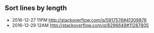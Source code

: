 
Sort lines by length
-------------------------------------------
- 2016-12-27 11PM http://stackoverflow.com/q/5917576#41309876
- 2016-12-29 12AM http://stackoverflow.com/q/8296649#11287805

